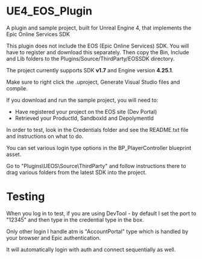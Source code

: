 # UE4_EOS_Plugin
A plugin and sample project, built for Unreal Engine 4, that implements the Epic Online Services SDK

This plugin does not include the EOS (Epic Online Services) SDK.  You will have to register and download this separately.  Then copy the Bin, Include and Lib folders to the Plugins/Source/ThirdParty/EOSSDK directory.

The project currently supports SDK **v1.7** and Engine version **4.25.1**.

Make sure to right click the .uproject, Generate Visual Studio files and compile.

If you download and run the sample project, you will need to:
- Have registered your project on the EOS site (Dev Portal)
- Retrieved your ProductId, SandboxId and DepolymentId

In order to test, look in the Credentials folder and see the README.txt file and instructions on what to do.

You can set various login type options in the BP_PlayerController blueprint asset.

Go to "Plugins\UEOS\Source\ThirdParty" and follow instructions there to drag various folders from the latest SDK into the project.

# Testing
When you log in to test, if you are using DevTool - by default I set the port to "12345" and then type in the credential type in the box.

Only other login I handle atm is "AccountPortal" type which is handled by your browser and Epic authentication.

It will automatically login with auth and connect sequentially as well.
